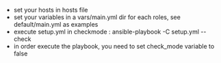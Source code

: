 * set your hosts in hosts file
* set your variables in a vars/main.yml dir for each roles, see default/main.yml as examples
* execute setup.yml in checkmode : ansible-playbook -C setup.yml --check
* in order execute the playbook, you need to set check_mode variable to false
